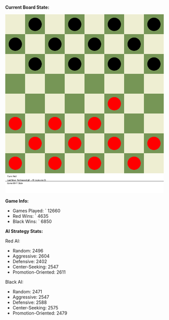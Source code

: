
**Current Board State:**  
<!-- START_GIF -->
![Checkers Game](./checkers_game.gif)
<!-- END_GIF -->

**Game Info:**  
- Games Played: `<!-- GAMES_PLAYED --> 12660
- Red Wins: `<!-- RED_WINS --> 4635
- Black Wins: `<!-- BLACK_WINS --> 6850

<!-- AI_STATS -->
**AI Strategy Stats:**

Red AI:
- Random: 2496
- Aggressive: 2604
- Defensive: 2402
- Center-Seeking: 2547
- Promotion-Oriented: 2611

Black AI:
- Random: 2471
- Aggressive: 2547
- Defensive: 2588
- Center-Seeking: 2575
- Promotion-Oriented: 2479
